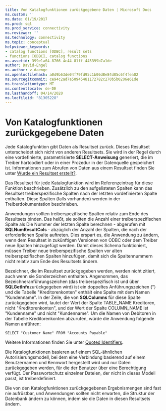 ```yaml
---
title: Von Katalogfunktionen zurückgegebene Daten | Microsoft Docs
ms.custom: ''
ms.date: 01/19/2017
ms.prod: sql
ms.prod_service: connectivity
ms.reviewer: ''
ms.technology: connectivity
ms.topic: conceptual
helpviewer_keywords:
- catalog functions [ODBC], result sets
- functions [ODBC], catalog functions
ms.assetid: 399e1a64-8766-4c44-81ff-445399b7a1de
author: David-Engel
ms.author: v-daenge
ms.openlocfilehash: a0d9b63de04f79fd95c1b06d8e84d85c6f4fea02
ms.sourcegitcommit: ce94c2ad7a50945481172782c270b5b0206e61de
ms.translationtype: MT
ms.contentlocale: de-DE
ms.lasthandoff: 04/14/2020
ms.locfileid: "81305228"
---
```

# <a name="data-returned-by-catalog-functions"></a>Von Katalogfunktionen zurückgegebene Daten
Jede Katalogfunktion gibt Daten als Resultset zurück. Dieses Resultset unterscheidet sich nicht von anderen Resultsets. Sie wird in der Regel durch eine vordefinierte, parametrisierte **SELECT-Anweisung** generiert, die im Treiber hartcodiert oder in einer Prozedur in der Datenquelle gespeichert ist. Informationen zum Abrufen von Daten aus einem Resultset finden Sie unter [Wurde ein Resultset erstellt?](../../../odbc/reference/develop-app/was-a-result-set-created.md).  
  
 Das Resultset für jede Katalogfunktion wird im Referenzeintrag für diese Funktion beschrieben. Zusätzlich zu den aufgelisteten Spalten kann das Resultset treiberspezifische Spalten nach der letzten vordefinierten Spalte enthalten. Diese Spalten (falls vorhanden) werden in der Treiberdokumentation beschrieben.  
  
 Anwendungen sollten treiberspezifische Spalten relativ zum Ende des Resultsets binden. Das heißt, sie sollten die Anzahl einer treiberspezifischen Spalte als Die Nummer der letzten Spalte berechnen - abgerufen mit **SQLNumResultCols** - abzüglich der Anzahl der Spalten, die nach der erforderlichen Spalte auftreten. Dies erspart es, die Anwendung zu ändern, wenn dem Resultset in zukünftigen Versionen von ODBC oder dem Treiber neue Spalten hinzugefügt werden. Damit dieses Schema funktioniert, müssen Treiber neue treiberspezifische Spalten vor alten treiberspezifischen Spalten hinzufügen, damit sich die Spaltennummern nicht relativ zum Ende des Resultsets ändern.  
  
 Bezeichner, die im Resultset zurückgegeben werden, werden nicht zitiert, auch wenn sie Sonderzeichen enthalten. Angenommen, das Bezeichneranführungszeichen (das treiberspezifisch ist und über **SQLGetInfo**zurückgegeben wird) ist ein doppeltes Anführungszeichen (") und die Tabelle "Kreditorenkonten" enthält eine Spalte mit dem Namen "Kundenname". In der Zeile, die von **SQLColumns** für diese Spalte zurückgegeben wird, lautet der Wert der Spalte TABLE_NAME Kreditoren, nicht "Kreditorenkonten", und der Wert der Spalte COLUMN_NAME ist "Kundenname" und nicht "Kundenname". Um die Namen von Debitoren in der Tabelle Kreditorenkonten abzurufen, würde die Anwendung folgende Namen anführen:  
  
```  
SELECT "Customer Name" FROM "Accounts Payable"  
```  
  
 Weitere Informationen finden Sie unter [Quoted Identifiers](../../../odbc/reference/develop-app/quoted-identifiers.md).  
  
 Die Katalogfunktionen basieren auf einem SQL-ähnlichen Autorisierungsmodell, bei dem eine Verbindung basierend auf einem Benutzernamen und Kennwort hergestellt wird und nur Daten zurückgegeben werden, für die der Benutzer über eine Berechtigung verfügt. Der Passwortschutz einzelner Dateien, der nicht in dieses Modell passt, ist treiberdefiniert.  
  
 Die von den Katalogfunktionen zurückgegebenen Ergebnismengen sind fast nie aufrüstbar, und Anwendungen sollten nicht erwarten, die Struktur der Datenbank ändern zu können, indem sie die Daten in diesen Resultsets ändern.
